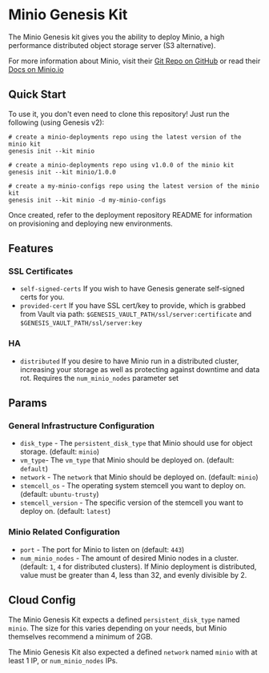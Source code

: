 Minio Genesis Kit
=================

The Minio Genesis kit gives you the ability to deploy Minio, a high performance
distributed object storage server (S3 alternative). 

For more information about Minio, visit their [Git Repo on
GitHub](https://github.com/minio/minio) or read their [Docs on Minio.io](https://docs.minio.io/)

Quick Start
-----------

To use it, you don't even need to clone this repository! Just run
the following (using Genesis v2):

```
# create a minio-deployments repo using the latest version of the minio kit
genesis init --kit minio

# create a minio-deployments repo using v1.0.0 of the minio kit
genesis init --kit minio/1.0.0

# create a my-minio-configs repo using the latest version of the minio kit
genesis init --kit minio -d my-minio-configs
```

Once created, refer to the deployment repository README for information on
provisioning and deploying new environments.

Features
-------

### SSL Certificates
* `self-signed-certs` If you wish to have Genesis generate self-signed certs
  for you.
* `provided-cert` If you have SSL cert/key to provide, which is grabbed from
  Vault via path: `$GENESIS_VAULT_PATH/ssl/server:certificate` and 
  `$GENESIS_VAULT_PATH/ssl/server:key`


### HA
* `distributed` If you desire to have Minio run in a distributed cluster, 
  increasing your storage as well as protecting against downtime and data rot. 
  Requires the `num_minio_nodes` parameter set


Params
------

### General Infrastructure Configuration
* `disk_type` - The `persistent_disk_type` that Minio
  should use for object storage.  (default: `minio`)
* `vm_type`- The `vm_type` that Minio should be
  deployed on. (default: `default`) 
* `network` - The `network` that Minio should be
  deployed on. (default: `minio`)
* `stemcell_os` - The operating system stemcell you
  want to deploy on. (default: `ubuntu-trusty`)
* `stemcell_version` - The specific version of the stemcell
  you want to deploy on. (default: `latest`)

### Minio Related Configuration
* `port` -  The port for Minio to listen on (default: `443`)
* `num_minio_nodes` - The amount of desired Minio nodes in a
  cluster. (default: `1`, `4` for distributed clusters). If
  Minio deployment is distributed, value must be greater than
  4, less than 32, and evenly divisible by 2.

Cloud Config
------------

The Minio Genesis Kit expects a defined `persistent_disk_type` named `minio`.
The size for this varies depending on your needs, but Minio themselves recommend
a minimum of 2GB.

The Minio Genesis Kit also expected a defined `network` named `minio` with at 
least 1 IP, or `num_minio_nodes` IPs.
